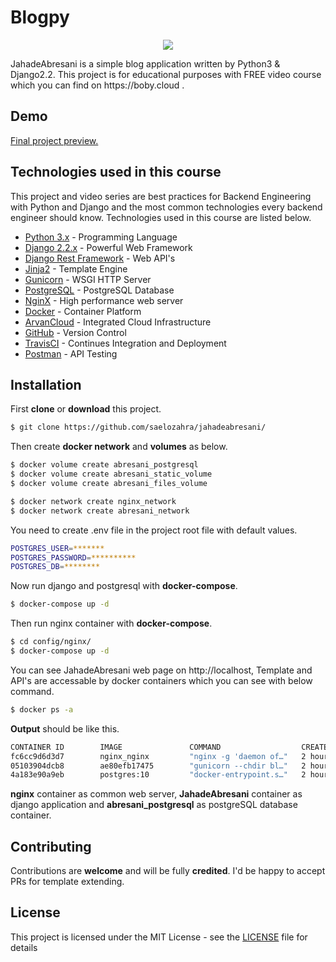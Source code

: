 # Blogpy
<p align="center">
  <img src="https://i.imgur.com/WOSDNdF.png">
</p>
JahadeAbresani is a simple blog application written by Python3 & Django2.2. This project is for educational purposes with FREE video course which you can find on https://boby.cloud .

##  Demo
[Final project preview.](https://malcomx.ir)

## Technologies used in this course

This project and video series are best practices for Backend Engineering with Python and Django and the most common technologies every backend engineer should know. Technologies used in this course are listed below.
-   [Python 3.x](https://www.python.org/) - Programming Language
-   [Django 2.2.x](https://www.djangoproject.com/) - Powerful Web Framework
-   [Django Rest Framework](https://www.django-rest-framework.org/) - Web API's
-   [Jinja2](https://jinja.palletsprojects.com/en/2.11.x/) - Template Engine
-   [Gunicorn](https://gunicorn.org/) - WSGI HTTP Server
-   [PostgreSQL](https://www.postgresql.org/) - PostgreSQL Database
-   [NginX](https://www.nginx.com/) - High performance web server
-   [Docker](https://www.docker.com/) - Container Platform
-   [ArvanCloud](https://www.arvancloud.com/) - Integrated Cloud Infrastructure
-   [GitHub](https://github.com/) - Version Control
-   [TravisCI](https://travis-ci.org/) - Continues Integration and Deployment
-   [Postman](https://www.postman.com/) - API Testing

##  Installation
First **clone** or **download** this project.
```sh
$ git clone https://github.com/saelozahra/jahadeabresani/
```
Then create **docker network** and **volumes** as below.

```sh
$ docker volume create abresani_postgresql
$ docker volume create abresani_static_volume
$ docker volume create abresani_files_volume
```
```sh
$ docker network create nginx_network
$ docker network create abresani_network
```
You need to create .env file in the project root file with default values.
```sh
POSTGRES_USER=*******
POSTGRES_PASSWORD=**********
POSTGRES_DB=********
```
Now run django and postgresql with **docker-compose**.
```sh
$ docker-compose up -d
```
Then run nginx container with **docker-compose**.
```sh
$ cd config/nginx/
$ docker-compose up -d
```
You can see JahadeAbresani web page on http://localhost, Template and API's are accessable by  docker containers which you can see with below command.
```sh
$ docker ps -a
```
**Output** should be like this.
```sh
CONTAINER ID        IMAGE               COMMAND                  CREATED             STATUS              PORTS                    NAMES
fc6cc9d6d3d7        nginx_nginx         "nginx -g 'daemon of…"   2 hours ago         Up 2 hours          0.0.0.0:80->80/tcp       nginx
05103904dcb8        ae80efb17475        "gunicorn --chdir bl…"   2 hours ago         Up 2 hours          0.0.0.0:8000->8000/tcp   blogpy
4a183e90a9eb        postgres:10         "docker-entrypoint.s…"   2 hours ago         Up 2 hours          0.0.0.0:5432->5432/tcp   blogpy_postgresql
```
**nginx** container as common web server, **JahadeAbresani** container as django application and **abresani_postgresql** as postgreSQL database container.

## Contributing
Contributions are  **welcome**  and will be fully  **credited**. I'd be happy to accept PRs for template extending.

## License
This project is licensed under the MIT License - see the [LICENSE](https://github.com/saelozahra/abresani/blob/master/LICENSE) file for details

